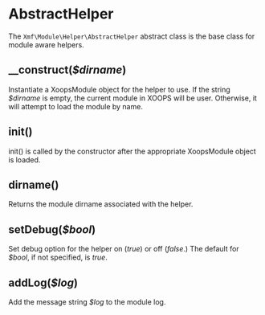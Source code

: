 # AbstractHelper

The `Xmf\Module\Helper\AbstractHelper` abstract class is the base class for module aware helpers.

## \_\_construct\(_$dirname_\)

Instantiate a XoopsModule object for the helper to use. If the string _$dirname_ is empty, the current module in XOOPS will be user. Otherwise, it will attempt to load the module by name.

## init\(\)

init\(\) is called by the constructor after the appropriate XoopsModule object is loaded.

## dirname\(\)

Returns the module dirname associated with the helper.

## setDebug\(_$bool_\)

Set debug option for the helper on \(_true_\) or off \(_false_.\) The default for _$bool_, if not specified, is _true_.

## addLog\(_$log_\)

Add the message string _$log_ to the module log.

